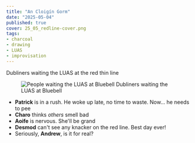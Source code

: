 ```yaml
---
title: "An Cloigín Gorm"
date: "2025-05-04"
published: true
cover: 25_05_redline-cover.png
tags:
- charcoal
- drawing
- LUAS
- improvisation
---
```


Dubliners waiting the LUAS at the red thin line

<!-- excerpt -->

<figure class="text-center w-full flex justify-center flex-col">
    <img src="/assets/img/posts/25_05_redline-subtitles.png" alt="People waiting the LUAS at Bluebell" />
    <caption>
        Dubliners waiting the LUAS at Bluebell
    </caption>
</figure>

- **Patrick** is in a rush. He woke up late, no time to waste. Now... he needs to pee
- **Charo** thinks _others_ smell bad
- **Aoife** is nervous. She'll be grand
- **Desmod** can't see any knacker on the red line. Best day ever!
- Seriously, **Andrew**, is it for real? 
